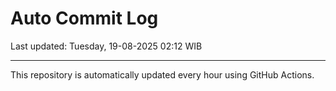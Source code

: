 # Auto Commit Log

Last updated: Tuesday, 19-08-2025 02:12 WIB

---

This repository is automatically updated every hour using GitHub Actions.
